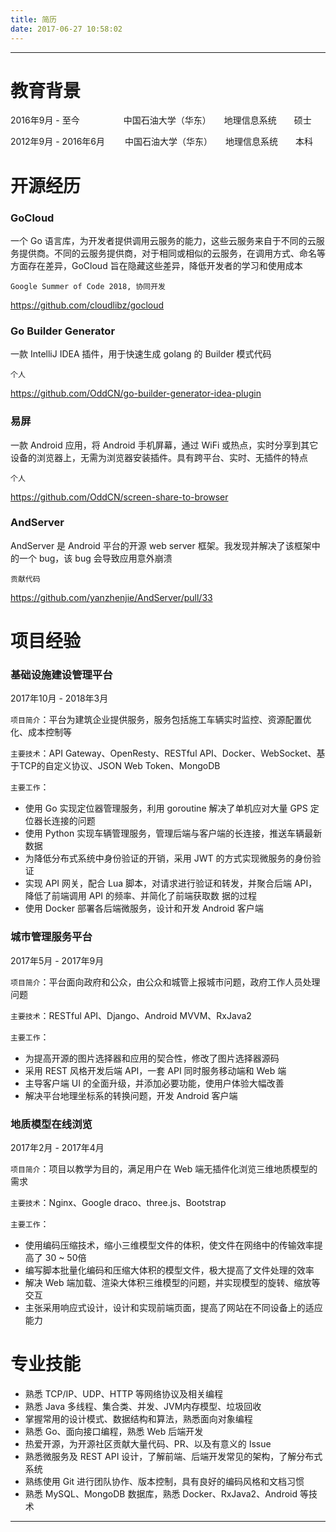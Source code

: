 ```yaml
---
title: 简历
date: 2017-06-27 10:58:02
---
```


---

# 教育背景

2016年9月 - 至今　　　　　中国石油大学（华东）　　地理信息系统　　硕士

2012年9月 - 2016年6月 　　中国石油大学（华东）　　地理信息系统　　本科

# 开源经历

### GoCloud

一个 Go 语言库，为开发者提供调用云服务的能力，这些云服务来自于不同的云服务提供商。不同的云服务提供商，对于相同或相似的云服务，在调用方式、命名等方面存在差异，GoCloud 旨在隐藏这些差异，降低开发者的学习和使用成本

`Google Summer of Code 2018, 协同开发`

https://github.com/cloudlibz/gocloud

### Go Builder Generator

一款 IntelliJ IDEA 插件，用于快速生成 golang 的 Builder 模式代码

`个人`

https://github.com/OddCN/go-builder-generator-idea-plugin

### 易屏

一款 Android 应用，将 Android 手机屏幕，通过 WiFi 或热点，实时分享到其它设备的浏览器上，无需为浏览器安装插件。具有跨平台、实时、无插件的特点

`个人`

https://github.com/OddCN/screen-share-to-browser

### AndServer

AndServer 是 Android 平台的开源 web server 框架。我发现并解决了该框架中的一个 bug，该 bug 会导致应用意外崩溃

`贡献代码`

https://github.com/yanzhenjie/AndServer/pull/33

# 项目经验

### 基础设施建设管理平台

2017年10月 - 2018年3月

`项目简介`：平台为建筑企业提供服务，服务包括施工车辆实时监控、资源配置优化、成本控制等

`主要技术`：API Gateway、OpenResty、RESTful API、Docker、WebSocket、基于TCP的自定义协议、JSON Web Token、MongoDB

`主要工作`：

- 使用 Go 实现定位器管理服务，利用 goroutine 解决了单机应对大量 GPS 定位器长连接的问题 
- 使用 Python 实现车辆管理服务，管理后端与客户端的长连接，推送车辆最新数据 
- 为降低分布式系统中身份验证的开销，采用 JWT 的方式实现微服务的身份验证 
- 实现 API 网关，配合 Lua 脚本，对请求进行验证和转发，并聚合后端 API，降低了前端调用 API 的频率、并简化了前端获取数 据的过程 
- 使用 Docker 部署各后端微服务，设计和开发 Android 客户端 

### 城市管理服务平台

2017年5月 - 2017年9月

`项目简介`：平台面向政府和公众，由公众和城管上报城市问题，政府工作人员处理问题

`主要技术`：RESTful API、Django、Android MVVM、RxJava2

`主要工作`：

- 为提高开源的图片选择器和应用的契合性，修改了图片选择器源码
- 采用 REST 风格开发后端 API，一套 API 同时服务移动端和 Web 端
- 主导客户端 UI 的全面升级，并添加必要功能，使用户体验大幅改善
- 解决平台地理坐标系的转换问题，开发 Android 客户端

### 地质模型在线浏览

2017年2月 - 2017年4月

`项目简介`：项目以教学为目的，满足用户在 Web 端无插件化浏览三维地质模型的需求

`主要技术`：Nginx、Google draco、three.js、Bootstrap

`主要工作`：

- 使用编码压缩技术，缩小三维模型文件的体积，使文件在网络中的传输效率提高了 30 ~ 50倍
- 编写脚本批量化编码和压缩大体积的模型文件，极大提高了文件处理的效率
- 解决 Web 端加载、渲染大体积三维模型的问题，并实现模型的旋转、缩放等交互
- 主张采用响应式设计，设计和实现前端页面，提高了网站在不同设备上的适应能力

# 专业技能

- 熟悉 TCP/IP、UDP、HTTP 等网络协议及相关编程
- 熟悉 Java 多线程、集合类、并发、JVM内存模型、垃圾回收
- 掌握常用的设计模式、数据结构和算法，熟悉面向对象编程
- 熟悉 Go、面向接口编程，熟悉 Web 后端开发
- 热爱开源，为开源社区贡献大量代码、PR、以及有意义的 Issue
- 熟悉微服务及 REST API 设计，了解前端、后端开发常见的架构，了解分布式系统
- 熟练使用 Git 进行团队协作、版本控制，具有良好的编码风格和文档习惯
- 熟悉 MySQL、MongoDB 数据库，熟悉 Docker、RxJava2、Android 等技术

---